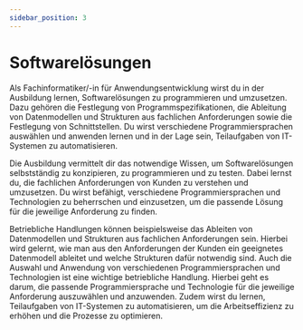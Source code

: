 ```yaml
---
sidebar_position: 3
---
```


# Softwarelösungen

<!-- Programmieren von Softwarelösungen
(§4 Absatz 2 Nummer 10)

Programmspezifikationen festlegen, Datenmodelle und Strukturen aus fachlichen Anforderungen ableiten sowie Schnittstellen festlegen
Programmiersprachen auswählen und unterschiedliche Programmiersprachen anwenden
Teilaufgaben von IT-Systemen automatisieren -->

Als Fachinformatiker/-in für Anwendungsentwicklung wirst du in der Ausbildung lernen, Softwarelösungen zu programmieren und umzusetzen. Dazu gehören die Festlegung von Programmspezifikationen, die Ableitung von Datenmodellen und Strukturen aus fachlichen Anforderungen sowie die Festlegung von Schnittstellen. Du wirst verschiedene Programmiersprachen auswählen und anwenden lernen und in der Lage sein, Teilaufgaben von IT-Systemen zu automatisieren.

Die Ausbildung vermittelt dir das notwendige Wissen, um Softwarelösungen selbstständig zu konzipieren, zu programmieren und zu testen. Dabei lernst du, die fachlichen Anforderungen von Kunden zu verstehen und umzusetzen. Du wirst befähigt, verschiedene Programmiersprachen und Technologien zu beherrschen und einzusetzen, um die passende Lösung für die jeweilige Anforderung zu finden.

Betriebliche Handlungen können beispielsweise das Ableiten von Datenmodellen und Strukturen aus fachlichen Anforderungen sein. Hierbei wird gelernt, wie man aus den Anforderungen der Kunden ein geeignetes Datenmodell ableitet und welche Strukturen dafür notwendig sind. Auch die Auswahl und Anwendung von verschiedenen Programmiersprachen und Technologien ist eine wichtige betriebliche Handlung. Hierbei geht es darum, die passende Programmiersprache und Technologie für die jeweilige Anforderung auszuwählen und anzuwenden. Zudem wirst du lernen, Teilaufgaben von IT-Systemen zu automatisieren, um die Arbeitseffizienz zu erhöhen und die Prozesse zu optimieren.
